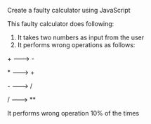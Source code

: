 Create a faulty calculator using JavaScript

This faulty calculator does following:

1. It takes two numbers as input from the user
2. It performs wrong operations as follows:

\+ ---> -

\* ---> +

\- ---> /

/ ---> \*\*

It performs wrong operation 10% of the times
